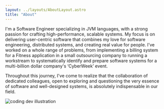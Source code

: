 ```yaml
---
layout: ../layouts/AboutLayout.astro
title: "About"
---
```


I'm a Software Engineer specializing in JVM languages, with a strong passion for crafting high-performance, scalable systems. My focus is on delivering user-centric software that combines my love for software engineering, distributed systems, and creating real value for people. I’ve worked on a whole range of problems, from implementing a billing system for a Fitness application in a small outsourcing company to running a workstream to systematically identify and prepare software systems for a multi-billion dollar company's ‘CyberWeek’ event.

Throughout this journey, I've come to realize that the collaboration of dedicated colleagues, open to exploring and questioning the very essence of software and well-designed systems, is absolutely indispensable in our field.

<div>
  <img src="/assets/dev.svg" class="sm:w-1/2 mx-auto" alt="coding dev illustration">
</div>
